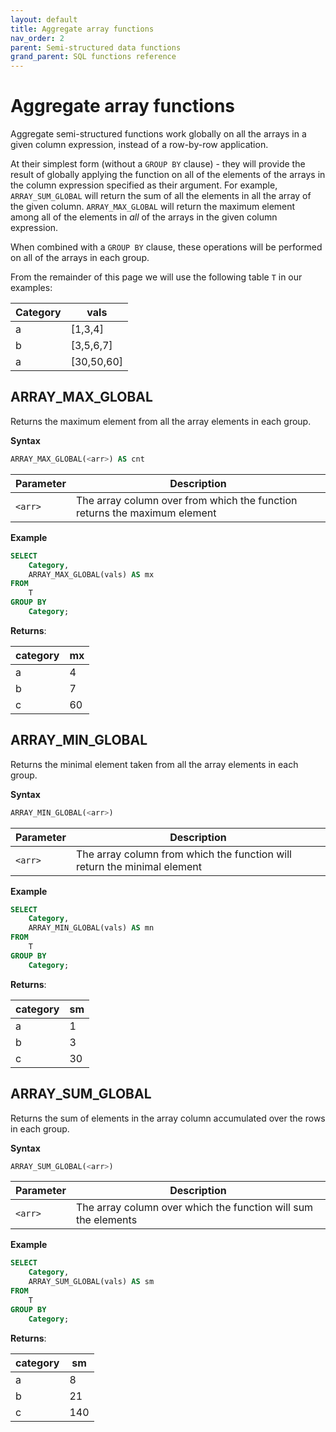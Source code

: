 ```yaml
---
layout: default
title: Aggregate array functions
nav_order: 2
parent: Semi-structured data functions
grand_parent: SQL functions reference
---
```


# Aggregate array functions

Aggregate semi-structured functions work globally on all the arrays in a given column expression, instead of a row-by-row application.

At their simplest form (without a `GROUP BY` clause) - they will provide the result of globally applying the function on all of the elements of the arrays in the column expression specified as their argument. For example, `ARRAY_SUM_GLOBAL` will return the sum of all the elements in all the array of the given column. `ARRAY_MAX_GLOBAL` will return the maximum element among all of the elements in _all_ of the arrays in the given column expression.

When combined with a `GROUP BY` clause, these operations will be performed on all of the arrays in each group.

From the remainder of this page we will use the following table `T` in our examples:

| Category | vals        |
| -------- | ----------- |
| a        | \[1,3,4]    |
| b        | \[3,5,6,7]  |
| a        | \[30,50,60] |

## ARRAY\_MAX\_GLOBAL

Returns the maximum element from all the array elements in each group.

**Syntax**

```sql
ARRAY_MAX_GLOBAL(<arr>) AS cnt
```

| Parameter | Description                                                               |
| --------- | ------------------------------------------------------------------------- |
| `<arr>`   | The array column over from which the function returns the maximum element |

**Example**

```sql
SELECT
	Category,
	ARRAY_MAX_GLOBAL(vals) AS mx
FROM
	T
GROUP BY
	Category;
```

**Returns**:

| category | mx |
| -------- | -- |
| a        | 4  |
| b        | 7  |
| c        | 60 |

## ARRAY\_MIN\_GLOBAL

Returns the minimal element taken from all the array elements in each group.

**Syntax**

```sql
ARRAY_MIN_GLOBAL(<arr>)
```

| Parameter | Description                                                              |
| --------- | ------------------------------------------------------------------------ |
| `<arr>`   | The array column from which the function will return the minimal element |

**Example**

```sql
SELECT
	Category,
	ARRAY_MIN_GLOBAL(vals) AS mn
FROM
	T
GROUP BY
	Category;
```

**Returns**:

| category | sm |
| -------- | -- |
| a        | 1  |
| b        | 3  |
| c        | 30 |

## ARRAY\_SUM\_GLOBAL

Returns the sum of elements in the array column accumulated over the rows in each group.

**Syntax**

```sql
ARRAY_SUM_GLOBAL(<arr>)
```

| Parameter | Description                                                    |
| --------- | -------------------------------------------------------------- |
| `<arr>`   | The array column over which the function will sum the elements |

**Example**

```sql
SELECT
	Category,
	ARRAY_SUM_GLOBAL(vals) AS sm
FROM
	T
GROUP BY
	Category;
```

**Returns**:

| category | sm  |
| -------- | --- |
| a        | 8   |
| b        | 21  |
| c        | 140 |
